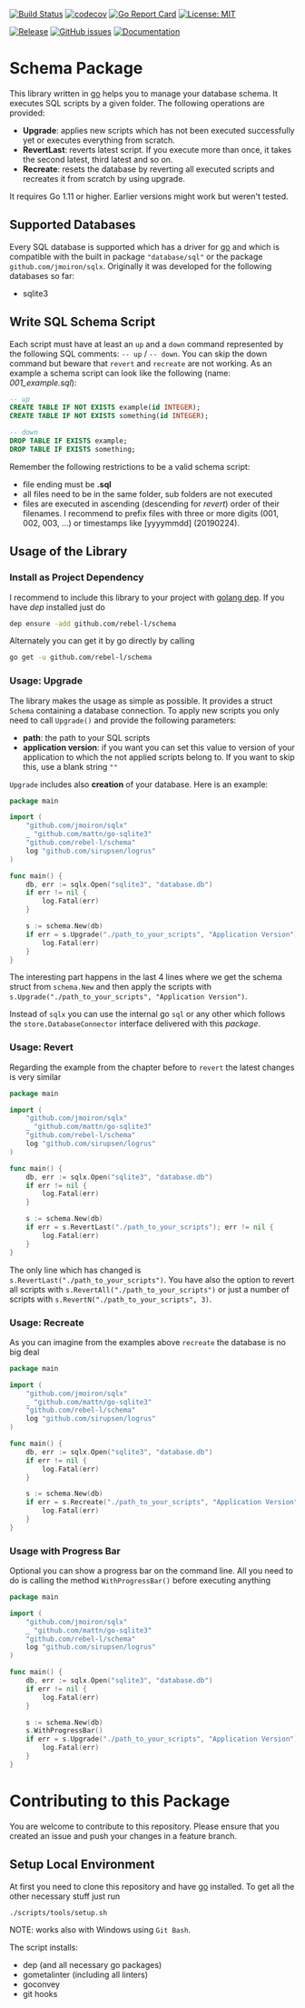 [![Build Status](https://travis-ci.com/rebel-l/schema.svg?branch=master)](https://travis-ci.com/rebel-l/schema) 
[![codecov](https://codecov.io/gh/rebel-l/schema/branch/master/graph/badge.svg)](https://codecov.io/gh/rebel-l/schema)
[![Go Report Card](https://goreportcard.com/badge/github.com/rebel-l/schema)](https://goreportcard.com/report/github.com/rebel-l/schema)
[![License: MIT](https://img.shields.io/badge/License-MIT-yellow.svg)](https://opensource.org/licenses/MIT)

[![Release](https://img.shields.io/github/release/rebel-l/schema.svg?label=Release)](https://github.com/rebel-l/schema/releases)
[![GitHub issues](https://img.shields.io/github/issues/rebel-l/schema.svg)](https://github.com/rebel-l/schema/issues)
[![Documentation](https://godoc.org/github.com/rebel-l/schema?status.svg)](https://godoc.org/github.com/rebel-l/schema)

# Schema Package
This library written in [go](https://golang.org) helps you to manage your database schema. It executes SQL scripts by a 
given folder. The following operations are provided:
- **Upgrade**: applies new scripts which has not been executed successfully yet or executes everything from scratch.
- **RevertLast**: reverts latest script. If you execute more than once, it takes the second latest, third latest and so on.
- **Recreate**: resets the database by reverting all executed scripts and recreates it from scratch by using upgrade.

It requires Go 1.11 or higher. Earlier versions might work but weren't tested.

## Supported Databases
Every SQL database is supported which has a driver for [go](https://golang.org) and which is compatible with the built in
package `"database/sql"` or the package `github.com/jmoiron/sqlx`. Originally it was developed for the following databases 
so far:
- sqlite3

## Write SQL Schema Script
Each script must have at least an `up` and a `down` command represented by the following SQL comments: `-- up` / `-- down`.
You can skip the down command but beware that `revert` and `recreate` are not working. As an example a schema script
can look like the following (name: _001_example.sql_):

```sql
-- up
CREATE TABLE IF NOT EXISTS example(id INTEGER);
CREATE TABLE IF NOT EXISTS something(id INTEGER);

-- down
DROP TABLE IF EXISTS example;
DROP TABLE IF EXISTS something;

```

Remember the following restrictions to be a valid schema script:
- file ending must be **.sql**
- all files need to be in the same folder, sub folders are not executed
- files are executed in ascending (descending for _revert_) order of their filenames. I recommend to prefix files with 
three or more digits (001, 002, 003, ...) or timestamps like [yyyymmdd] (20190224).

## Usage of the Library

### Install as Project Dependency
I recommend to include this library to your project with [golang dep](https://github.com/golang/dep). If you have _dep_
installed just do

```bash
dep ensure -add github.com/rebel-l/schema
```

Alternately you can get it by go directly by calling

```bash
go get -u github.com/rebel-l/schema
```

### Usage: Upgrade
The library makes the usage as simple as possible. It provides a struct `Schema` containing a database connection. 
To apply new scripts you only need to call `Upgrade()` and provide the following parameters:
- **path**: the path to your SQL scripts
- **application version**: if you want you can set this value to version of your application to which the not applied 
scripts belong to. If you want to skip this, use a blank string `""` 
 
`Upgrade` includes also **creation** of your database. Here is an example:

```go
package main

import (
	"github.com/jmoiron/sqlx"
	_ "github.com/mattn/go-sqlite3"
	"github.com/rebel-l/schema"
	log "github.com/sirupsen/logrus"
)

func main() {
	db, err := sqlx.Open("sqlite3", "database.db")
	if err != nil {
		log.Fatal(err)
	}

	s := schema.New(db)
	if err = s.Upgrade("./path_to_your_scripts", "Application Version"); err != nil {
		log.Fatal(err)
	}
}
``` 

The interesting part happens in the last 4 lines where we get the schema struct from `schema.New` and then apply the scripts
with `s.Upgrade("./path_to_your_scripts", "Application Version")`. 

Instead of `sqlx` you can use the internal go `sql` or any other which follows the `store.DatabaseConnector` interface
delivered with this _package_. 

### Usage: Revert
Regarding the example from the chapter before to `revert` the latest changes is very similar

```go
package main

import (
	"github.com/jmoiron/sqlx"
	_ "github.com/mattn/go-sqlite3"
	"github.com/rebel-l/schema"
	log "github.com/sirupsen/logrus"
)

func main() {
	db, err := sqlx.Open("sqlite3", "database.db")
	if err != nil {
		log.Fatal(err)
	}

	s := schema.New(db)
	if err = s.RevertLast("./path_to_your_scripts"); err != nil {
		log.Fatal(err)
	}
}
```

The only line which has changed is `s.RevertLast("./path_to_your_scripts")`. You have also the option to revert all scripts
with `s.RevertAll("./path_to_your_scripts")` or just a number of scripts with `s.RevertN("./path_to_your_scripts", 3)`.

### Usage: Recreate
As you can imagine from the examples above `recreate` the database is no big deal

```go
package main

import (
	"github.com/jmoiron/sqlx"
	_ "github.com/mattn/go-sqlite3"
	"github.com/rebel-l/schema"
	log "github.com/sirupsen/logrus"
)

func main() {
	db, err := sqlx.Open("sqlite3", "database.db")
	if err != nil {
		log.Fatal(err)
	}

	s := schema.New(db)
	if err = s.Recreate("./path_to_your_scripts", "Application Version"); err != nil {
		log.Fatal(err)
	}
}
```

### Usage with Progress Bar
Optional you can show a progress bar on the command line. All you need to do is calling the method `WithProgressBar()`
before executing anything

```go
package main

import (
	"github.com/jmoiron/sqlx"
	_ "github.com/mattn/go-sqlite3"
	"github.com/rebel-l/schema"
	log "github.com/sirupsen/logrus"
)

func main() {
	db, err := sqlx.Open("sqlite3", "database.db")
	if err != nil {
		log.Fatal(err)
	}

	s := schema.New(db)
	s.WithProgressBar()
	if err = s.Upgrade("./path_to_your_scripts", "Application Version"); err != nil {
		log.Fatal(err)
	}
}
``` 

# Contributing to this Package
You are welcome to contribute to this repository. Please ensure that you created an issue and push your changes in a
feature branch.

## Setup Local Environment
At first you need to clone this repository and have [go](https://golang.org) installed. To get all the other necessary
stuff just run 

````bash
./scripts/tools/setup.sh
````

NOTE: works also with Windows using `Git Bash`.

The script installs:
- dep (and all necessary go packages)
- gometalinter (including all linters)
- goconvey
- git hooks
